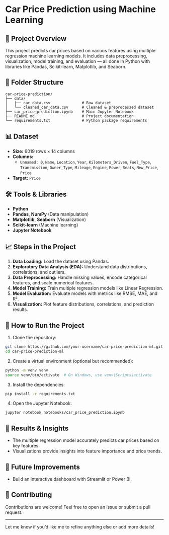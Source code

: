 # Car Price Prediction using Machine Learning

## 🚀 Project Overview
This project predicts car prices based on various features using multiple regression machine learning models. It includes data preprocessing, visualization, model training, and evaluation — all done in Python with libraries like Pandas, Scikit-learn, Matplotlib, and Seaborn.

## 📂 Folder Structure
```
car-price-prediction/
├── data/
│   ├── car_data.csv              # Raw dataset
│   └── cleaned_car_data.csv      # Cleaned & preprocessed dataset
├── car_price_prediction.ipynb    # Main Jupyter Notebook
├── README.md                     # Project documentation
└── requirements.txt              # Python package requirements
```

## 📊 Dataset
- **Size:** 6019 rows × 14 columns
- **Columns:**
  - `Unnamed: 0`, `Name`, `Location`, `Year`, `Kilometers_Driven`, `Fuel_Type`, `Transmission`, `Owner_Type`, `Mileage`, `Engine`, `Power`, `Seats`, `New_Price`, `Price`
- **Target:** `Price`

## 🛠️ Tools & Libraries
- **Python**
- **Pandas**, **NumPy** (Data manipulation)
- **Matplotlib**, **Seaborn** (Visualization)
- **Scikit-learn** (Machine learning)
- **Jupyter Notebook**

## 📈 Steps in the Project
1. **Data Loading:** Load the dataset using Pandas.
2. **Exploratory Data Analysis (EDA):** Understand data distributions, correlations, and outliers.
3. **Data Preprocessing:** Handle missing values, encode categorical features, and scale numerical features.
4. **Model Training:** Train multiple regression models like Linear Regression.
5. **Model Evaluation:** Evaluate models with metrics like RMSE, MAE, and R².
6. **Visualization:** Plot feature distributions, correlations, and prediction results.

## 📘 How to Run the Project
1. Clone the repository:
```bash
git clone https://github.com/your-username/car-price-prediction-ml.git
cd car-price-prediction-ml
```

2. Create a virtual environment (optional but recommended):
```bash
python -m venv venv
source venv/bin/activate  # On Windows, use venv\Scripts\activate
```

3. Install the dependencies:
```bash
pip install -r requirements.txt
```

4. Open the Jupyter Notebook:
```bash
jupyter notebook notebooks/car_price_prediction.ipynb
```

## 🏁 Results & Insights
- The multiple regression model accurately predicts car prices based on key features.
- Visualizations provide insights into feature importance and price trends.

## 🚩 Future Improvements
- Build an interactive dashboard with Streamlit or Power BI.

## 🤝 Contributing
Contributions are welcome! Feel free to open an issue or submit a pull request.

---

Let me know if you’d like me to refine anything else or add more details! 

